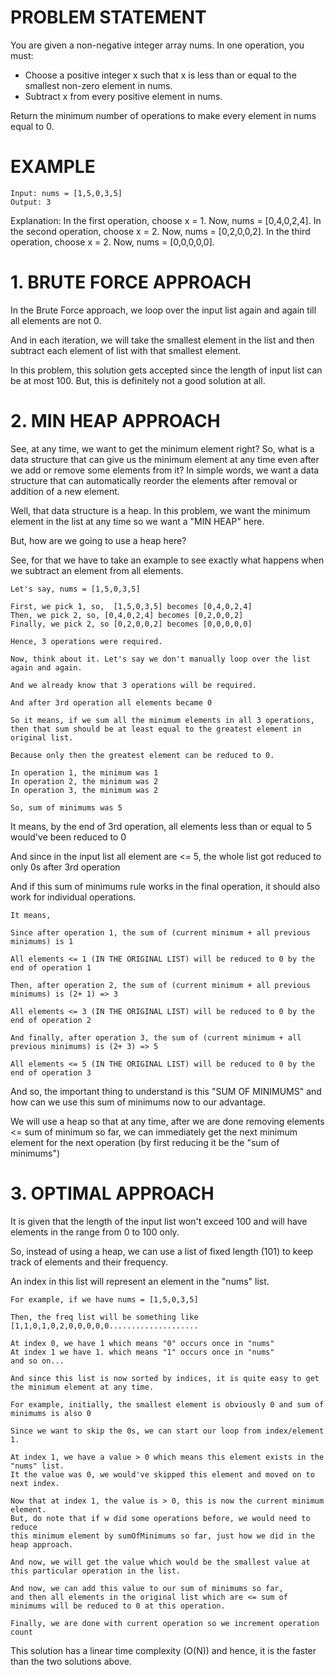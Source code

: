 # PROBLEM STATEMENT

You are given a non-negative integer array nums. In one operation, you must:

 - Choose a positive integer x such that x is less than or equal to the smallest non-zero element in nums.
 - Subtract x from every positive element in nums.

Return the minimum number of operations to make every element in nums equal to 0.

# EXAMPLE

    Input: nums = [1,5,0,3,5]
    Output: 3

Explanation:
In the first operation, choose x = 1. Now, nums = [0,4,0,2,4].
In the second operation, choose x = 2. Now, nums = [0,2,0,0,2].
In the third operation, choose x = 2. Now, nums = [0,0,0,0,0].

# **1. BRUTE FORCE APPROACH**

In the Brute Force approach, we loop over the input list again and again till all elements are not 0.

And in each iteration, we will take the smallest element in the list and then subtract each element of list with that smallest element.

In this problem, this solution gets accepted since the length of input list can be at most 100. But, this is definitely not a good solution at all.

# **2. MIN HEAP APPROACH**

See, at any time, we want to get the minimum element right? So, what is a data structure that can give us the minimum element at any time even after we add or remove some elements from it?  In simple words, we want a data structure that can automatically reorder the elements after removal or addition of a new element.

Well, that data structure is a heap. In this problem, we want the minimum element in the list at any time so we want a "MIN HEAP" here.

But, how are we going to use a heap here? 

See, for that we have to take an example to see exactly what happens when we subtract an element from all elements.

	Let's say, nums = [1,5,0,3,5]
	
	First, we pick 1, so,  [1,5,0,3,5] becomes [0,4,0,2,4]
	Then, we pick 2, so, [0,4,0,2,4] becomes [0,2,0,0,2]
	Finally, we pick 2, so [0,2,0,0,2] becomes [0,0,0,0,0]
	
	Hence, 3 operations were required.
	
	Now, think about it. Let's say we don't manually loop over the list again and again.
	
	And we already know that 3 operations will be required.
	
	And after 3rd operation all elements became 0
	
	So it means, if we sum all the minimum elements in all 3 operations, 
	then that sum should be at least equal to the greatest element in original list.
	
	Because only then the greatest element can be reduced to 0.
	
	In operation 1, the minimum was 1
	In operation 2, the minimum was 2
	In operation 3, the minimum was 2

	So, sum of minimums was 5
	
It means, by the end of 3rd operation, all elements less than or equal to 5 would've been reduced to 0
	
And since in the input list all element are <= 5, the whole list got reduced to only 0s after 3rd operation
	
And if this sum of minimums rule works in the final operation, it should also work for individual operations.
	
	It means,
	
	Since after operation 1, the sum of (current minimum + all previous minimums) is 1
	
	All elements <= 1 (IN THE ORIGINAL LIST) will be reduced to 0 by the end of operation 1
	
	Then, after operation 2, the sum of (current minimum + all previous minimums) is (2+ 1) => 3
	
	All elements <= 3 (IN THE ORIGINAL LIST) will be reduced to 0 by the end of operation 2
	
	And finally, after operation 3, the sum of (current minimum + all previous minimums) is (2+ 3) => 5
	
	All elements <= 5 (IN THE ORIGINAL LIST) will be reduced to 0 by the end of operation 3
	
	
And so, the important thing to understand is this "SUM OF MINIMUMS" and how can we use this sum of minimums now to our advantage.

We will use a heap so that at any time, after we are done removing elements <= sum of minimum so far, we can immediately get the next minimum element for the next operation (by first reducing it be the "sum of minimums")

# **3. OPTIMAL APPROACH**

It is given that the length of the input list won't exceed 100 and will have elements in the range from 0 to 100 only.

So, instead of using a heap, we can use a list of fixed length (101) to keep track of elements and their frequency.

An index in this list will represent an element in the "nums" list.

	For example, if we have nums = [1,5,0,3,5]
	
	Then, the freq list will be something like [1,1,0,1,0,2,0,0,0,0,0....................
	
	At index 0, we have 1 which means "0" occurs once in "nums"
	At index 1 we have 1. which means "1" occurs once in "nums"
	and so on...
	
	And since this list is now sorted by indices, it is quite easy to get the minimum element at any time.
	
	For example, initially, the smallest element is obviously 0 and sum of minimums is also 0
	
	Since we want to skip the 0s, we can start our loop from index/element 1.
	
	At index 1, we have a value > 0 which means this element exists in the "nums" list.
	It the value was 0, we would've skipped this element and moved on to next index.
	
	Now that at index 1, the value is > 0, this is now the current minimum element.
	But, do note that if w did some operations before, we would need to reduce 
	this minimum element by sumOfMinimums so far, just how we did in the heap approach.
	
	And now, we will get the value which would be the smallest value at this particular operation in the list.
	
	And now, we can add this value to our sum of minimums so far, 
	and then all elements in the original list which are <= sum of minimums will be reduced to 0 at this operation.
	
	Finally, we are done with current operation so we increment operation count
	
This solution has a linear time complexity (O(N)) and hence, it is the faster than the two solutions above.